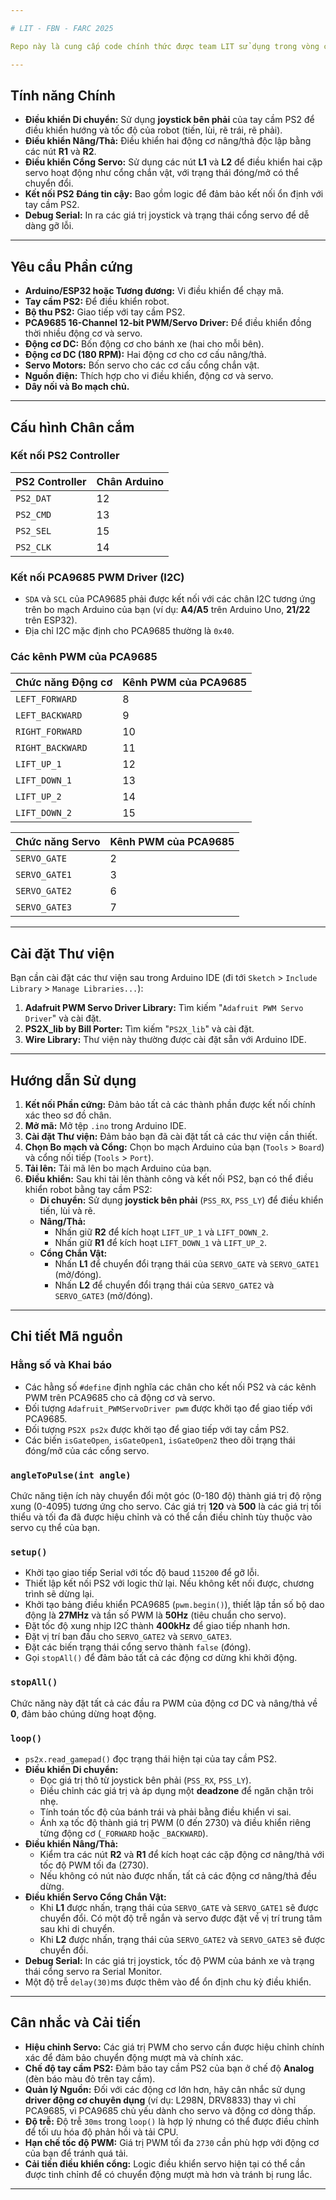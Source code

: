 ```yaml
---

# LIT - FBN - FARC 2025

Repo này là cung cấp code chính thức được team LIT sử dụng trong vòng chung kết cuộc thi FARC 2025 (FPTU AI & Robotics Challenges 2025)

---
```


## Tính năng Chính

* **Điều khiển Di chuyển:** Sử dụng **joystick bên phải** của tay cầm PS2 để điều khiển hướng và tốc độ của robot (tiến, lùi, rẽ trái, rẽ phải).
* **Điều khiển Nâng/Thả:** Điều khiển hai động cơ nâng/thả độc lập bằng các nút **R1** và **R2**.
* **Điều khiển Cổng Servo:** Sử dụng các nút **L1** và **L2** để điều khiển hai cặp servo hoạt động như cổng chắn vật, với trạng thái đóng/mở có thể chuyển đổi.
* **Kết nối PS2 Đáng tin cậy:** Bao gồm logic để đảm bảo kết nối ổn định với tay cầm PS2.
* **Debug Serial:** In ra các giá trị joystick và trạng thái cổng servo để dễ dàng gỡ lỗi.

---

## Yêu cầu Phần cứng

* **Arduino/ESP32 hoặc Tương đương:** Vi điều khiển để chạy mã.
* **Tay cầm PS2:** Để điều khiển robot.
* **Bộ thu PS2:** Giao tiếp với tay cầm PS2.
* **PCA9685 16-Channel 12-bit PWM/Servo Driver:** Để điều khiển đồng thời nhiều động cơ và servo.
* **Động cơ DC:** Bốn động cơ cho bánh xe (hai cho mỗi bên).
* **Động cơ DC (180 RPM):** Hai động cơ cho cơ cấu nâng/thả.
* **Servo Motors:** Bốn servo cho các cơ cấu cổng chắn vật.
* **Nguồn điện:** Thích hợp cho vi điều khiển, động cơ và servo.
* **Dây nối và Bo mạch chủ.**

---

## Cấu hình Chân cắm

### Kết nối PS2 Controller

| PS2 Controller | Chân Arduino |
| :------------- | :----------- |
| `PS2_DAT`      | 12           |
| `PS2_CMD`      | 13           |
| `PS2_SEL`      | 15           |
| `PS2_CLK`      | 14           |

### Kết nối PCA9685 PWM Driver (I2C)

* `SDA` và `SCL` của PCA9685 phải được kết nối với các chân I2C tương ứng trên bo mạch Arduino của bạn (ví dụ: **A4/A5** trên Arduino Uno, **21/22** trên ESP32).
* Địa chỉ I2C mặc định cho PCA9685 thường là `0x40`.

### Các kênh PWM của PCA9685

| Chức năng Động cơ | Kênh PWM của PCA9685 |
| :---------------- | :------------------- |
| `LEFT_FORWARD`    | 8                    |
| `LEFT_BACKWARD`   | 9                    |
| `RIGHT_FORWARD`   | 10                   |
| `RIGHT_BACKWARD`  | 11                   |
| `LIFT_UP_1`       | 12                   |
| `LIFT_DOWN_1`     | 13                   |
| `LIFT_UP_2`       | 14                   |
| `LIFT_DOWN_2`     | 15                   |

| Chức năng Servo  | Kênh PWM của PCA9685 |
| :---------------- | :------------------- |
| `SERVO_GATE`      | 2                    |
| `SERVO_GATE1`     | 3                    |
| `SERVO_GATE2`     | 6                    |
| `SERVO_GATE3`     | 7                    |

---

## Cài đặt Thư viện

Bạn cần cài đặt các thư viện sau trong Arduino IDE (đi tới `Sketch` > `Include Library` > `Manage Libraries...`):

1.  **Adafruit PWM Servo Driver Library:** Tìm kiếm "`Adafruit PWM Servo Driver`" và cài đặt.
2.  **PS2X_lib by Bill Porter:** Tìm kiếm "`PS2X_lib`" và cài đặt.
3.  **Wire Library:** Thư viện này thường được cài đặt sẵn với Arduino IDE.

---

## Hướng dẫn Sử dụng

1.  **Kết nối Phần cứng:** Đảm bảo tất cả các thành phần được kết nối chính xác theo sơ đồ chân.
2.  **Mở mã:** Mở tệp `.ino` trong Arduino IDE.
3.  **Cài đặt Thư viện:** Đảm bảo bạn đã cài đặt tất cả các thư viện cần thiết.
4.  **Chọn Bo mạch và Cổng:** Chọn bo mạch Arduino của bạn (`Tools` > `Board`) và cổng nối tiếp (`Tools` > `Port`).
5.  **Tải lên:** Tải mã lên bo mạch Arduino của bạn.
6.  **Điều khiển:** Sau khi tải lên thành công và kết nối PS2, bạn có thể điều khiển robot bằng tay cầm PS2:
    * **Di chuyển:** Sử dụng **joystick bên phải** (`PSS_RX`, `PSS_LY`) để điều khiển tiến, lùi và rẽ.
    * **Nâng/Thả:**
        * Nhấn giữ **R2** để kích hoạt `LIFT_UP_1` và `LIFT_DOWN_2`.
        * Nhấn giữ **R1** để kích hoạt `LIFT_DOWN_1` và `LIFT_UP_2`.
    * **Cổng Chắn Vật:**
        * Nhấn **L1** để chuyển đổi trạng thái của `SERVO_GATE` và `SERVO_GATE1` (mở/đóng).
        * Nhấn **L2** để chuyển đổi trạng thái của `SERVO_GATE2` và `SERVO_GATE3` (mở/đóng).

---

## Chi tiết Mã nguồn

### Hằng số và Khai báo

* Các hằng số `#define` định nghĩa các chân cho kết nối PS2 và các kênh PWM trên PCA9685 cho cả động cơ và servo.
* Đối tượng `Adafruit_PWMServoDriver pwm` được khởi tạo để giao tiếp với PCA9685.
* Đối tượng `PS2X ps2x` được khởi tạo để giao tiếp với tay cầm PS2.
* Các biến `isGateOpen`, `isGateOpen1`, `isGateOpen2` theo dõi trạng thái đóng/mở của các cổng servo.

### `angleToPulse(int angle)`

Chức năng tiện ích này chuyển đổi một góc (0-180 độ) thành giá trị độ rộng xung (0-4095) tương ứng cho servo. Các giá trị **120** và **500** là các giá trị tối thiểu và tối đa đã được hiệu chỉnh và có thể cần điều chỉnh tùy thuộc vào servo cụ thể của bạn.

### `setup()`

* Khởi tạo giao tiếp Serial với tốc độ baud `115200` để gỡ lỗi.
* Thiết lập kết nối PS2 với logic thử lại. Nếu không kết nối được, chương trình sẽ dừng lại.
* Khởi tạo bảng điều khiển PCA9685 (`pwm.begin()`), thiết lập tần số bộ dao động là **27MHz** và tần số PWM là **50Hz** (tiêu chuẩn cho servo).
* Đặt tốc độ xung nhịp I2C thành **400kHz** để giao tiếp nhanh hơn.
* Đặt vị trí ban đầu cho `SERVO_GATE2` và `SERVO_GATE3`.
* Đặt các biến trạng thái cổng servo thành `false` (đóng).
* Gọi `stopAll()` để đảm bảo tất cả các động cơ dừng khi khởi động.

### `stopAll()`

Chức năng này đặt tất cả các đầu ra PWM của động cơ DC và nâng/thả về **0**, đảm bảo chúng dừng hoạt động.

### `loop()`

* `ps2x.read_gamepad()` đọc trạng thái hiện tại của tay cầm PS2.
* **Điều khiển Di chuyển:**
    * Đọc giá trị thô từ joystick bên phải (`PSS_RX`, `PSS_LY`).
    * Điều chỉnh các giá trị và áp dụng một **deadzone** để ngăn chặn trôi nhẹ.
    * Tính toán tốc độ của bánh trái và phải bằng điều khiển vi sai.
    * Ánh xạ tốc độ thành giá trị PWM (0 đến 2730) và điều khiển riêng từng động cơ (`_FORWARD` hoặc `_BACKWARD`).
* **Điều khiển Nâng/Thả:**
    * Kiểm tra các nút **R2** và **R1** để kích hoạt các cặp động cơ nâng/thả với tốc độ PWM tối đa (2730).
    * Nếu không có nút nào được nhấn, tất cả các động cơ nâng/thả đều dừng.
* **Điều khiển Servo Cổng Chắn Vật:**
    * Khi **L1** được nhấn, trạng thái của `SERVO_GATE` và `SERVO_GATE1` sẽ được chuyển đổi. Có một độ trễ ngắn và servo được đặt về vị trí trung tâm sau khi di chuyển.
    * Khi **L2** được nhấn, trạng thái của `SERVO_GATE2` và `SERVO_GATE3` sẽ được chuyển đổi.
* **Debug Serial:** In các giá trị joystick, tốc độ PWM của bánh xe và trạng thái cổng servo ra Serial Monitor.
* Một độ trễ `delay(30)`ms được thêm vào để ổn định chu kỳ điều khiển.

---

## Cân nhắc và Cải tiến

* **Hiệu chỉnh Servo:** Các giá trị PWM cho servo cần được hiệu chỉnh chính xác để đảm bảo chuyển động mượt mà và chính xác.
* **Chế độ tay cầm PS2:** Đảm bảo tay cầm PS2 của bạn ở chế độ **Analog** (đèn báo màu đỏ trên tay cầm).
* **Quản lý Nguồn:** Đối với các động cơ lớn hơn, hãy cân nhắc sử dụng **driver động cơ chuyên dụng** (ví dụ: L298N, DRV8833) thay vì chỉ PCA9685, vì PCA9685 chủ yếu dành cho servo và động cơ dòng thấp.
* **Độ trễ:** Độ trễ `30ms` trong `loop()` là hợp lý nhưng có thể được điều chỉnh để tối ưu hóa độ phản hồi và tải CPU.
* **Hạn chế tốc độ PWM:** Giá trị PWM tối đa `2730` cần phù hợp với động cơ của bạn để tránh quá tải.
* **Cải tiến điều khiển cổng:** Logic điều khiển servo hiện tại có thể cần được tinh chỉnh để có chuyển động mượt mà hơn và tránh bị rung lắc.

---
